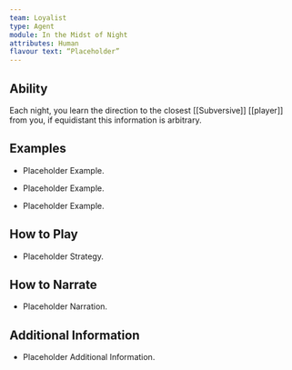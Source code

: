 ```yaml
---
team: Loyalist
type: Agent
module: In the Midst of Night
attributes: Human
flavour text: “Placeholder”
---
```

## Ability
Each night, you learn the direction to the closest [[Subversive]] [[player]] from you, if equidistant this information is arbitrary.

## Examples
- Placeholder Example.

- Placeholder Example.

- Placeholder Example.

## How to Play
- Placeholder Strategy.

## How to Narrate
- Placeholder Narration.

## Additional Information
- Placeholder Additional Information.